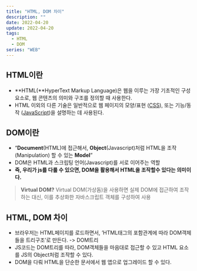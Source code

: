 ```yaml
---
title: "HTML, DOM 차이"
description: ""
date: 2022-04-20
update: 2022-04-20
tags:
  - HTML
  - DOM
series: "WEB"
---
```


## HTML이란
- **HTML(**HyperText Markup Language)은 웹을 이루는 가장 기초적인 구성 요소로, 웹 콘텐츠의 의미와 구조를 정의할 때 사용한다.
- HTML 이외의 다른 기술은 일반적으로 웹 페이지의 모양/표현 ([CSS](https://developer.mozilla.org/ko/docs/Web/CSS)), 또는 기능/동작 ([JavaScript](https://developer.mozilla.org/ko/docs/Web/JavaScript))을 설명하는 데 사용된다.

## DOM이란
- “**Document**(HTML)에 접근해서, **Object**(Javascript)처럼 HTML을 조작(Manipulation) 할 수 있는 **Model**”
- DOM은 HTML과 스크립팅 언어(Javascript)를 서로 이어주는 역할
- **즉, 우리가 js를 다룰 수 있으면, DOM을 활용해서 HTML을 조작할수 있다는 의미이다.**

> **Virtual DOM?**
> Virtual DOM(가상돔)을 사용하면 실제 DOM에 접근하여 조작하는 대신, 이를 추상화한 자바스크립트 객체를 구성하여 사용

## HTML, DOM 차이
- 브라우저는 HTML페이지를 로드하면서, ’HTML태그의 포함관계에 따라 DOM객체들을 트리구조’로 만든다. -> DOM트리
- JS코드는 DOM트리를 따라, DOM객체들을 마음대로 접근할 수 있고 HTML 요소를 JS의 Object처럼 조작할 수 있다.
- DOM을 다뤄 HTML을 단순한 문서에서 웹 앱으로 업그레이드 할 수 있다.
